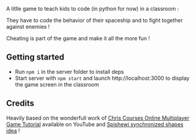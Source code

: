 A litlle game to teach kids to code (in python for now) in a classroom :

They have to code the behavior of their spaceship and to fight together against enemies !

Cheating is part of the game and make it all the more fun !

## Getting started

- Run `npm i` in the server folder to install deps
- Start server with `npm start` and launch http://localhost:3000 to display the game screen in the classroom

## Credits

Heavily based on the wonderfull work of [Chris Courses Online Multiplayer Game Tutorial](https://www.youtube.com/watch?v=Wcvqnx14cZA) available on YouTube and [Spishewi synchronized shapes idea](https://github.com/Spishewi/makerskids-syncronized-shapes) !
